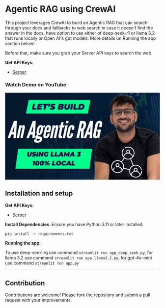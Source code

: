 
# Agentic RAG using CrewAI

This project leverages CrewAI to build an Agentic RAG that can search through your docs and fallbacks to web search in case it doesn't find the answer in the docs, have option to use either of deep-seek-r1 or llama 3.2 that runs locally or Open AI's gpt models. More details un Running the app section below!

Before that, make sure you grab your Server API keys to search the web.

**Get API Keys**:
   - [Serper](https://serper.dev/api-key)

### Watch Demo on YouTube
[![Watch Demo on YouTube](https://github.com/patchy631/ai-engineering-hub/blob/main/agentic_rag/thumbnail/thumbnail.png)](https://youtu.be/O4yBW_GTRk0)


## Installation and setup

**Get API Keys**:
   - [Serper](https://serper.dev/api-key)


**Install Dependencies**:
   Ensure you have Python 3.11 or later installed.
   ```bash
   pip install -r requirements.txt
   ```

**Running the app**:

To use deep-seek-rq use command ``` streamlit run app_deep_seek.py ```, for llama 3.2 use command ``` streamlit run app_llama3.2.py ```, for gpt-4o-mini use command ``` streamlit run app.py ```

---

## Contribution

Contributions are welcome! Please fork the repository and submit a pull request with your improvements.

